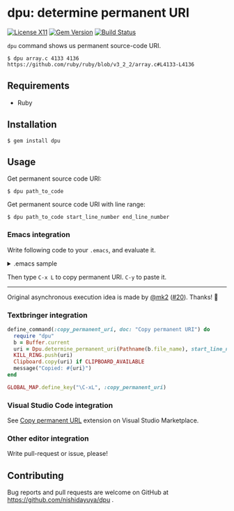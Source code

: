 # dpu: determine permanent URI

[![License X11](https://img.shields.io/badge/license-X11-blue.svg)](https://raw.githubusercontent.com/nishidayuya/dpu/master/LICENSE.txt)
[![Gem Version](https://badge.fury.io/rb/dpu.svg)](https://rubygems.org/gems/dpu)
[![Build Status](https://github.com/nishidayuya/dpu/workflows/ubuntu/badge.svg)](https://github.com/nishidayuya/dpu/actions?query=workflow%3Aubuntu)

`dpu` command shows us permanent source-code URI.

```console
$ dpu array.c 4133 4136
https://github.com/ruby/ruby/blob/v3_2_2/array.c#L4133-L4136
```

## Requirements

- Ruby

## Installation

```console
$ gem install dpu
```

## Usage

Get permanent source code URI:

```console
$ dpu path_to_code
```

Get permanent source code URI with line range:

```console
$ dpu path_to_code start_line_number end_line_number
```

### Emacs integration

Write following code to your `.emacs`, and evaluate it.

<details>

<summary>.emacs sample</summary>

```emacs-lisp
(define-key global-map (kbd "C-x L")
  (lambda ()
    (interactive)
    (save-window-excursion
      (let* ((start-line-number (line-number-at-pos (if (region-active-p) (region-beginning))))
             (end-line-number
              (if mark-active
                  (line-number-at-pos
                   (+ (region-end)
                      (if (= (line-beginning-position) (region-end)) -1 0)))
                ))
             (proc (apply
                    #'start-process
                    "dpu" "*Dpu Command Result*"
                    "dpu" buffer-file-name
                    (number-to-string start-line-number)
                    (if end-line-number
                        (list (number-to-string end-line-number)))
                    ))
             (kill-new-with-buffer-string
              (lambda (process signal)
                (when (memq (process-status process) '(exit signal))
                  (let* ((buf (process-buffer process)))
                    (with-current-buffer buf
                      (kill-new (s-chomp (buffer-string)))
                      (message "Copied: %s" (current-kill 0 t))
                      (kill-buffer buf)
                      )))))
             )
        (run-with-timer 10 nil (lambda (process) (kill-buffer (process-buffer process))) proc)
        (if (process-live-p proc)
            (set-process-sentinel proc kill-new-with-buffer-string))
        )
      )))
```

</details>

Then type `C-x L` to copy permanent URI. `C-y` to paste it.

---

Original asynchronous execution idea is made by [@mk2](https://github.com/mk2) ([#20](https://github.com/nishidayuya/dpu/pull/20)). Thanks! :tada:

### Textbringer integration

```ruby
define_command(:copy_permanent_uri, doc: "Copy permanent URI") do
  require "dpu"
  b = Buffer.current
  uri = Dpu.determine_permanent_uri(Pathname(b.file_name), start_line_number: b.current_line)
  KILL_RING.push(uri)
  Clipboard.copy(uri) if CLIPBOARD_AVAILABLE
  message("Copied: #{uri}")
end

GLOBAL_MAP.define_key("\C-xL", :copy_permanent_uri)
```

### Visual Studio Code integration

See [Copy permanent URL](https://marketplace.visualstudio.com/items?itemName=nishidayuya.copy-permanent-url) extension on Visual Studio Marketplace.

### Other editor integration

Write pull-request or issue, please!

## Contributing

Bug reports and pull requests are welcome on GitHub at https://github.com/nishidayuya/dpu .
